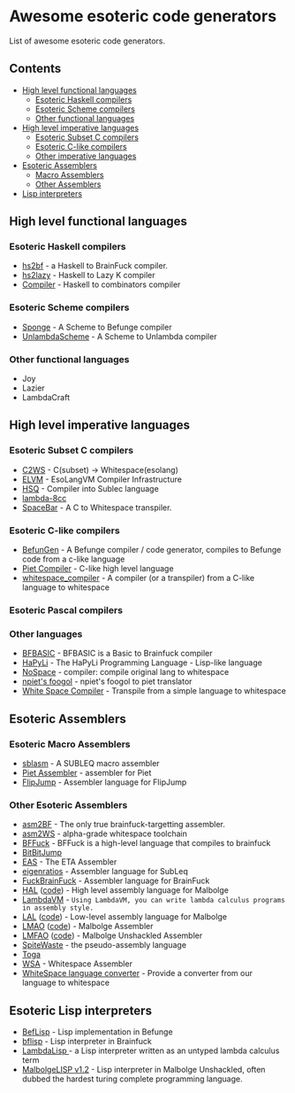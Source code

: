 # Awesome esoteric code generators
List of awesome esoteric code generators.

## Contents
* [High level functional languages](#high-level-functional-languages)
  * [Esoteric Haskell compilers](#esoteric-haskell-compilers)
  * [Esoteric Scheme compilers](#esoteric-scheme-compilers)
  * [Other functional languages](#other-functional-languages)
* [High level imperative languages](#high-level-imperative-languages)
  * [Esoteric Subset C compilers](#esoteric-subset-c-compilers)
  * [Esoteric C-like compilers](#esoteric-c-like-compilers)
  * [Other imperative languages](#other-imperative-languages)
* [Esoteric Assemblers](#esoteric-assemblers)
  * [Macro Assemblers](#macro-assemblers) 
  * [Other Assemblers](#other-assemblers) 
* [Lisp interpreters](#lisp-interpreters) 

## High level functional languages

### Esoteric Haskell compilers
* [hs2bf](https://www.xanxys.net/hs2bf/) - a Haskell to BrainFuck compiler.
* [hs2lazy](https://github.com/irori/hs2lazy) - Haskell to Lazy K compiler
* [Compiler](https://crypto.stanford.edu/~blynn/compiler/) - Haskell to combinators compiler

### Esoteric Scheme compilers
* [Sponge](http://cubonegro.orgfree.com/sponge/sponge.html) - A Scheme to Befunge compiler
* [UnlambdaScheme](https://github.com/schani/unlambdascheme) - A Scheme to Unlambda compiler

### Other functional languages
* Joy
* Lazier
* LambdaCraft

## High level imperative languages

### Esoteric Subset C compilers
* [C2WS](https://github.com/matsud224/c2ws) - C(subset) -> Whitespace(esolang)
* [ELVM](https://github.com/shinh/elvm/) - EsoLangVM Compiler Infrastructure
* [HSQ](http://mazonka.com/subleq/hsq.html) - Compiler into Sublec language
* [lambda-8cc](https://github.com/woodrush/lambda-8cc)
* [SpaceBar](https://github.com/progbits/spacebar/) - A C to Whitespace transpiler.

### Esoteric C-like compilers
* [BefunGen](https://www.mikescher.de/programs/view/BefunUtils) - A Befunge compiler / code generator, compiles to Befunge code from a c-like language
* [Piet Compiler](https://www.toothycat.net/wiki/wiki.pl?MoonShadow/Piet) - C-like high level language
* [whitespace_compiler](https://github.com/malkiewiczm/whitespace_compiler) - A compiler (or a transpiler) from a C-like language to whitespace

### Esoteric Pascal compilers

### Other languages
* [BFBASIC](https://esolangs.org/wiki/BFBASIC) - BFBASIC is a Basic to Brainfuck compiler
* [HaPyLi](https://github.com/wspace/cybis-hapyli) - The HaPyLi Programming Language - Lisp-like language
* [NoSpace](https://github.com/buyoh/nospace/) - compiler: compile original lang to whitespace
* [npiet's foogol](http://www.bertnase.de/npiet/npiet-foogol.html) - npiet's foogol to piet translator
* [White Space Compiler](https://github.com/jgkaplan/whitespaceTranspiler/) - Transpile from a simple language to whitespace

## Esoteric Assemblers

### Esoteric Macro Assemblers
* [sblasm](https://github.com/lawrencewoodman/sblasm) - A SUBLEQ macro assembler
* [Piet Assembler](https://www.toothycat.net/wiki/wiki.pl?MoonShadow/Piet) - assembler for Piet
* [FlipJump](https://github.com/tomhea/flip-jump) - Assembler language for FlipJump

### Other Esoteric Assemblers
* [asm2BF](https://github.com/kspalaiologos/asmbf) - The only true brainfuck-targetting assembler.
* [asm2WS](https://github.com/kspalaiologos/asm2ws) - alpha-grade whitespace toolchain
* [BFFuck](https://esolangs.org/wiki/BFFuck) - BFFuck is a high-level language that compiles to brainfuck
* [BitBitJump](https://github.com/esovm/BitBitJump)
* [EAS](http://www.miketaylor.org.uk/tech/eta/doc/easman.html) - The ETA Assembler
* [eigenratios](http://eigenratios.blogspot.com/2006/09/mark-ii-oisc-self-interpreter.html) - Assembler language for SubLeq
* [FuckBrainFuck](https://github.com/esovm/FuckBrainFuck) - Assembler language for BrainFuck
* [HAL](https://www.trs.cm.is.nagoya-u.ac.jp/projects/Malbolge/hal/hal-def.html.en) ([code](https://git.trs.css.i.nagoya-u.ac.jp/malbolge/ternary)) - High level assembly language for Malbolge
* [LambdaVM](https://github.com/woodrush/lambdavm) - `Using LambdaVM, you can write lambda calculus programs in assembly style.`
* [LAL](https://www.trs.cm.is.nagoya-u.ac.jp/projects/Malbolge/lal/lal-def.html.en) ([code](https://git.trs.css.i.nagoya-u.ac.jp/malbolge/lowass)) - Low-level assembly language for Malbolge
* [LMAO](https://lutter.cc/malbolge/assembler.html) ([code](https://github.com/esoteric-programmer/LMAO)) - Malbolge Assembler
* [LMFAO](https://lutter.cc/unshackled/assembler.html) ([code](https://github.com/esoteric-programmer/LMFAO)) - Malbolge Unshackled Assembler
* [SpiteWaste](https://github.com/collidedscope/spitewaste) - the pseudo-assembly language
* [Toga](https://github.com/esovm/toga)
* [WSA](https://github.com/helvm/wsa) - Whitespace Assembler
* [WhiteSpace language converter](https://github.com/drafear/whitespace-language-converter) - Provide a converter from our language to whitespace

## Esoteric Lisp interpreters
* [BefLisp](https://github.com/shinh/beflisp) - Lisp implementation in Befunge
* [bflisp](https://github.com/shinh/bflisp) - Lisp interpreter in Brainfuck
* [LambdaLisp ](https://github.com/woodrush/lambdalisp) - a Lisp interpreter written as an untyped lambda calculus term
* [MalbolgeLISP v1.2](https://github.com/kspalaiologos/malbolge-lisp) - Lisp interpreter in Malbolge Unshackled, often dubbed the hardest turing complete programming language.

